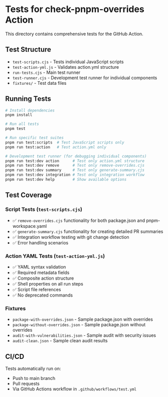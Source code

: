 # Tests for check-pnpm-overrides Action

This directory contains comprehensive tests for the GitHub Action.

## Test Structure

- `test-scripts.cjs` - Tests individual JavaScript scripts
- `test-action-yml.js` - Validates action.yml structure
- `run-tests.cjs` - Main test runner
- `test-runner.cjs` - Development test runner for individual components
- `fixtures/` - Test data files

## Running Tests

```bash
# Install dependencies
pnpm install

# Run all tests
pnpm test

# Run specific test suites
pnpm run test:scripts  # Test JavaScript scripts only
pnpm run test:action   # Test action.yml only

# Development test runner (for debugging individual components)
pnpm run test:dev action      # Test only action.yml structure
pnpm run test:dev remove      # Test only remove-overrides.cjs
pnpm run test:dev summary     # Test only generate-summary.cjs
pnpm run test:dev integration # Test only integration workflow
pnpm run test:dev help        # Show available options
```

## Test Coverage

### Script Tests (`test-scripts.cjs`)

- ✅ `remove-overrides.cjs` functionality for both package.json and pnpm-workspace.yaml
- ✅ `generate-summary.cjs` functionality for creating detailed PR summaries
- ✅ Integration workflow testing with git change detection
- ✅ Error handling scenarios

### Action YAML Tests (`test-action-yml.js`)

- ✅ YAML syntax validation
- ✅ Required metadata fields
- ✅ Composite action structure
- ✅ Shell properties on all run steps
- ✅ Script file references
- ✅ No deprecated commands

### Fixtures

- `package-with-overrides.json` - Sample package.json with overrides
- `package-without-overrides.json` - Sample package.json without overrides
- `audit-with-vulnerabilities.json` - Sample audit with security issues
- `audit-clean.json` - Sample clean audit results

## CI/CD

Tests automatically run on:

- Push to main branch
- Pull requests
- Via GitHub Actions workflow in `.github/workflows/test.yml`
